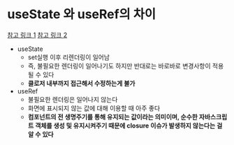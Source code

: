 # useState 와 useRef의 차이

[참고 링크 1](https://velog.io/@lyj-ooz/useState-useRef%EC%9D%98-%EC%B0%A8%EC%9D%B4) [참고 링크 2](https://velog.io/@pks787/useRef-vs-variable-useState-%EC%B0%A8%EC%9D%B4%EC%A0%90)

- useState
  - set실행 이후 리렌더링이 일어남
  - 즉, 불필요한 렌더링이 일어나기도 하지만 반대로는 바로바로 변경사항이 적용될 수 있다
  - **클로저 내부까지 접근해서 수정하는게 불가**
- useRef
  - 불필요한 렌더링은 일어나지 않는다
  - 화면에 표시되지 않는 값에 대해 이용할 때 아주 좋다
  - **컴포넌트의 전 생명주기를 통해 유지되는 값이라는 의미이며, 순수한 자바스크립트 객체를 생성 및 유지시켜주기 때문에 closure 이슈가 발생하지 않는다는 걸 알 수 있다**


